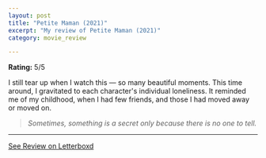 ```yaml
---
layout: post
title: "Petite Maman (2021)"
excerpt: "My review of Petite Maman (2021)"
category: movie_review

---
```


**Rating:** 5/5

I still tear up when I watch this — so many beautiful moments. This time around, I gravitated to each character's individual loneliness. It reminded me of my childhood, when I had few friends, and those I had moved away or moved on.

<blockquote><i>Sometimes, something is a secret only because there is no one to tell.</i></blockquote>

<hr>

[See Review on Letterboxd](https://boxd.it/7Zx8EJ)
